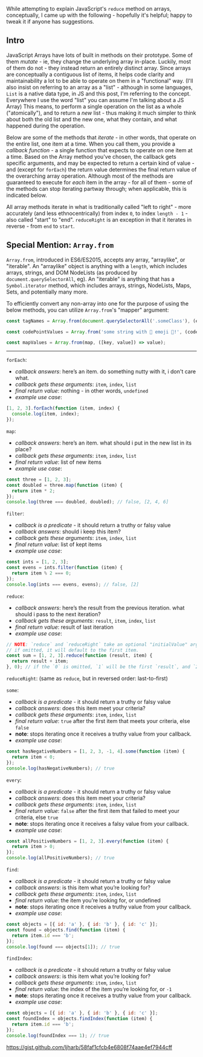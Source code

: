 While attempting to explain JavaScript's `reduce` method on arrays, conceptually, I came up with the following - hopefully it's helpful; happy to tweak it if anyone has suggestions.

## Intro
JavaScript Arrays have lots of built in methods on their prototype. Some of them *mutate* - ie, they change the underlying array in-place. Luckily, most of them do not - they instead return an entirely distinct array. Since arrays are conceptually a contiguous list of items, it helps code clarity and maintainability a lot to be able to operate on them in a "functional" way. (I'll also insist on referring to an array as a "list" - although in some languages, `List` is a native data type, in JS and this post, I'm referring to the concept. Everywhere I use the word "list" you can assume I'm talking about a JS Array) This means, to perform a single operation on the list as a whole ("atomically"), and to return a *new* list - thus making it much simpler to think about both the old list and the new one, what they contain, and what happened during the operation.

Below are some of the methods that *iterate* - in other words, that operate on the entire list, one item at a time. When you call them, you provide a *callback function* - a single function that expects to operate on one item at a time. Based on the Array method you've chosen, the callback gets specific arguments, and may be expected to return a certain kind of value - and (except for `forEach`) the return value determines the final return value of the overarching array operation. Although most of the methods are guaranteed to execute for *each* item in the array - for all of them - some of the methods can stop iterating partway through; when applicable, this is indicated below.

All array methods iterate in what is traditionally called "left to right" - more accurately (and less ethnocentrically) from index `0`, to index `length - 1` - also called "start" to "end". `reduceRight` is an exception in that it iterates in reverse - from `end` to `start`.

## Special Mention: `Array.from`

`Array.from`, introduced in ES6/ES2015, accepts any array, "arraylike", or "iterable". An "arraylike" object is anything with a `length`, which includes arrays, strings, and DOM NodeLists (as produced by `document.querySelectorAll`, eg). An "iterable" is anything that has a `Symbol.iterator` method, which includes arrays, strings, NodeLists, Maps, Sets, and potentially many more.

To efficiently convert any non-array into one for the purpose of using the below methods, you can utilize `Array.from`'s "mapper" argument:
```js
const tagNames = Array.from(document.querySelectorAll('.someClass'), (el) => el.tagName);

const codePointValues = Array.from('some string with 💩 emoji 💩!', (codePoint) => codePoint.codePointAt(0));

const mapValues = Array.from(map, ([key, value]) => value);
```

-------

`forEach`:
 - _callback answers_: here’s an item. do something nutty with it, i don't care what.
 - _callback gets these arguments_: `item`, `index`, `list`
 - _final return value_: nothing - in other words, `undefined`
 - _example use case_:
```js
[1, 2, 3].forEach(function (item, index) {
  console.log(item, index);
});
```

`map`:
 - _callback answers_: here’s an item. what should i put in the new list in its place?
 - _callback gets these arguments_: `item`, `index`, `list`
 - _final return value_: list of new items
 - _example use case_:
```js
const three = [1, 2, 3];
const doubled = three.map(function (item) {
  return item * 2;
});
console.log(three === doubled, doubled); // false, [2, 4, 6]
```

`filter`:
 - _callback is a predicate_ - it should return a truthy or falsy value
 - _callback answers_: should i keep this item?
 - _callback gets these arguments_: `item`, `index`, `list`
 - _final return value_: list of kept items
 - _example use case_:
```js
const ints = [1, 2, 3];
const evens = ints.filter(function (item) {
  return item % 2 === 0;
});
console.log(ints === evens, evens); // false, [2]
```

`reduce`:
 - _callback answers_: here’s the result from the previous iteration. what should i pass to the next iteration?
 - _callback gets these arguments_: `result`, `item`, `index`, `list`
 - _final return value_: result of last iteration
 - _example use case_:
```js
// NOTE: `reduce` and `reduceRight` take an optional "initialValue" argument, after the reducer callback.
// if omitted, it will default to the first item.
const sum = [1, 2, 3].reduce(function (result, item) {
  return result + item;
}, 0); // if the `0` is omitted, `1` will be the first `result`, and `2` will be the first `item`
```

`reduceRight`: (same as `reduce`, but in reversed order: last-to-first)

`some`:
 - _callback is a predicate_ - it should return a truthy or falsy value
 - _callback answers_: does this item meet your criteria?
 - _callback gets these arguments_: `item`, `index`, `list`
 - _final return value_: `true` after the first item that meets your criteria, else `false`
 - **note**: stops iterating once it receives a truthy value from your callback.
 - _example use case_:
```js
const hasNegativeNumbers = [1, 2, 3, -1, 4].some(function (item) {
  return item < 0;
});
console.log(hasNegativeNumbers); // true
```

`every`:
 - _callback is a predicate_ - it should return a truthy or falsy value
 - _callback answers_: does this item meet your criteria?
 - _callback gets these arguments_: `item`, `index`, `list`
 - _final return value_: `false` after the first item that failed to meet your criteria, else `true`
 - **note**: stops iterating once it receives a falsy value from your callback.
 - _example use case_:
```js
const allPositiveNumbers = [1, 2, 3].every(function (item) {
  return item > 0;
});
console.log(allPositiveNumbers); // true
```

`find`:
 - _callback is a predicate_ - it should return a truthy or falsy value
 - _callback answers_: is this item what you’re looking for?
 - _callback gets these arguments_: `item`, `index`, `list`
 - _final return value_: the item you’re looking for, or undefined
 - **note**: stops iterating once it receives a truthy value from your callback.
 - _example use case_:
```js
const objects = [{ id: 'a' }, { id: 'b' }, { id: 'c' }];
const found = objects.find(function (item) {
  return item.id === 'b';
});
console.log(found === objects[1]); // true
```

`findIndex`:
 - _callback is a predicate_ - it should return a truthy or falsy value
 - _callback answers_: is this item what you’re looking for?
 - _callback gets these arguments_: `item`, `index`, `list`
 - _final return value_: the index of the item you’re looking for, or `-1`
 - **note**: stops iterating once it receives a truthy value from your callback.
 - _example use case_:
```js
const objects = [{ id: 'a' }, { id: 'b' }, { id: 'c' }];
const foundIndex = objects.findIndex(function (item) {
  return item.id === 'b';
});
console.log(foundIndex === 1); // true
```

https://gist.github.com/ljharb/58faf1cfcb4e6808f74aae4ef7944cff